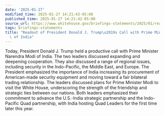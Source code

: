 ```yaml
---
date: '2025-01-27'
modified_time: 2025-01-27 14:21:43-05:00
published_time: 2025-01-27 14:21:42-05:00
source_url: https://www.whitehouse.gov/briefings-statements/2025/01/readout-of-president-donald-j-trumps-call-with-prime-minister-modi-of-india/
tags: briefings-statements
title: "Readout of President Donald J. Trump\u2019s Call with Prime Minister Modi\
  \ of India"
---
```

 
Today, President Donald J. Trump held a productive call with Prime
Minister Narendra Modi of India. The two leaders discussed expanding and
deepening cooperation. They also discussed a range of regional issues,
including security in the Indo-Pacific, the Middle East, and Europe. The
President emphasized the importance of India increasing its procurement
of American-made security equipment and moving toward a fair bilateral
trading relationship. The leaders discussed plans for Prime Minister
Modi to visit the White House, underscoring the strength of the
friendship and strategic ties between our nations. Both leaders
emphasized their commitment to advance the U.S.-India strategic
partnership and the Indo-Pacific Quad partnership, with India hosting
Quad Leaders for the first time later this year. 

